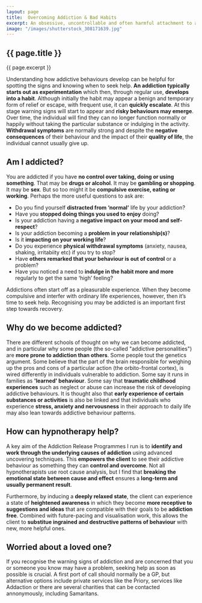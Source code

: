 ```yaml
---
layout: page
title:  Overcoming Addiction & Bad Habits
excerpt: An obsessive, uncontrollable and often harmful attachment to an activity, behaviour or substance. Sound familiar to you? We can become addicted to all sorts of things, but the usual suspects are nicotine, drugs, alcohol, gambling, the Internet & social media, and food. It’s estimated some two million people in the UK suffer some kind of addiction. 
image: "/images/shutterstock_308171639.jpg"
---
```

## {{ page.title }}

{{ page.excerpt }}

Understanding how addictive behaviours develop can be helpful for spotting the signs and knowing when to seek help. **An addiction typically starts out as experimentation** which then, through regular use, **develops into a habit**. Although initially the habit may appear a benign and temporary form of relief or escape, with frequent use, it can **quickly escalate**. At this stage warning signs will start to appear and **risky behaviours may emerge**. Over time, the individual will find they can no longer function normally or happily without taking the particular substance or indulging in the activity. **Withdrawal symptoms** are normally strong and despite the **negative consequences** of their behaviour and the impact of their **quality of life**, the individual cannot usually give up.

## Am I addicted?

You are addicted if you have **no control over taking, doing or using something**.  That may be **drugs or alcohol**. It may be **gambling or shopping**. It may be **sex**. But so too might it be **compulsive exercise, eating or working**. Perhaps the more useful questions to ask are:

- Do you find yourself **distracted from ‘normal’** life by your addiction?
- Have you **stopped doing things you used to enjoy** doing?
- Is your addiction having a **negative impact on your mood and self-respect**?
- Is your addiction becoming a **problem in your relationship(s)**?
- Is it **impacting on your working life**?
- Do you experience **physical withdrawal symptoms** (anxiety, nausea, shaking, irritabiity etc) if you try to stop?
- Have **others remarked that your behaviour is out of control** or a problem?
- Have you noticed a need to **indulge in the habit more and more** regularly to get the same ‘high’ feeling?

Addictions often start off as a pleasurable experience. When they become compulsive and interfer with ordinary life experiences, however, then it’s time to seek help. Recognising you may be addicted is an important first step towards recovery.

## Why do we become addicted?

There are different schools of thought on why we can become addicted, and in particular why some people (the so-called "addictive personalities") are **more prone to addiction than others**.  Some people tout the genetics argument. Some believe that the part of the brain responsible for weighing up the pros and cons of a particular action (the orbito-frontal cortex), is wired differently in individuals vulnerable to addiction.  Some say it runs in families as **'learned' behaviour**. Some say that **traumatic childhood experiences** such as neglect or abuse can increase the risk of developing addictive behaviours.  It is thought also that **early experience of certain substances or activities** is also be linked and that individuals who experience **stress, anxiety and nervousness** in their approach to daily life may also lean towards addictive behaviour patterns.

## How can hypnotherapy help?

A key aim of the Addiction Release Programmes I run is to **identify and work through the underlying causes of addiction** using advanced uncovering techniques. This **empowers the client** to see their addictive behaviour as something they can **control and overcome**. Not all hypnotherapists use root cause analysis, but I find that **breaking the emotional state between cause and effect** ensures a **long-term and usually permanent result**.

Furthermore, by inducing a **deeply relaxed state**, the client can experience a state of **heightened awareness** in which they become **more receptive to suggestions and ideas** that are compatible with their goals to be **addiction free**. Combined with future-pacing and visualisation work, this allows the client to **substitue ingrained and destructive patterns of behaviour** with new, more helpful ones.

## Worried about a loved one?

If you recognise the warning signs of addiction and are concerned that you or someone you know may have a problem, seeking help as soon as possible is crucial. A first port of call should normally be a GP, but alternative options include private services like the Priory, services like Addaction or there are several charities that can be contacted annonymously, including Samaritans.
